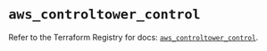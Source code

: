 # `aws_controltower_control`

Refer to the Terraform Registry for docs: [`aws_controltower_control`](https://registry.terraform.io/providers/hashicorp/aws/6.12.0/docs/resources/controltower_control).
